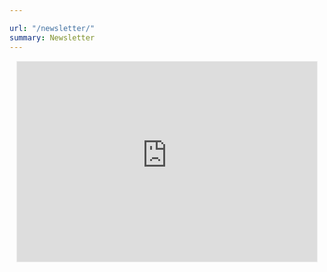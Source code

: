 ```yaml
---

url: "/newsletter/"
summary: Newsletter 
---
```


<div style="display: flex; justify-content: center;">
    <iframe src="https://karensblog.substack.com/embed" width="480" height="320" style="border:1px solid #EEE; background:white;" frameborder="0" scrolling="no"></iframe>
</div>
